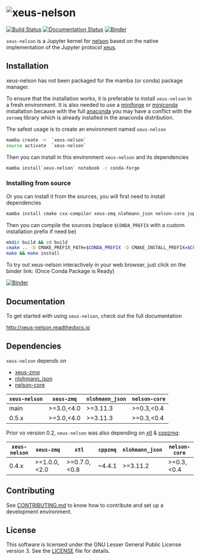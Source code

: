 # ![xeus-nelson](docs/source/xeus-logo.svg)

[![Build Status](https://github.com/jupyter-xeus/xeus-nelson/actions/workflows/main.yml/badge.svg)](https://github.com/jupyter-xeus/xeus-nelson/actions/workflows/main.yml)
[![Documentation Status](http://readthedocs.org/projects/xeus-nelson/badge/?version=latest)](https://xeus-nelson.readthedocs.io/en/latest/?badge=latest)
[![Binder](https://mybinder.org/badge_logo.svg)](https://mybinder.org/v2/gh/jupyter-xeus/xeus-nelson/main?urlpath=/lab/tree/notebooks/xeus-nelson.ipynb)

`xeus-nelson` is a Jupyter kernel for [nelson](https://github.com/nelson-lang/nelson)
based on the native implementation of the Jupyter protocol [xeus](https://github.com/jupyter-xeus/xeus).

## Installation

xeus-nelson has not been packaged for the mamba (or conda) package manager.

To ensure that the installation works, it is preferable to install `xeus-nelson` in a
fresh environment. It is also needed to use a
[miniforge](https://github.com/conda-forge/miniforge#mambaforge) or
[miniconda](https://conda.io/miniconda.html) installation because with the full
[anaconda](https://www.anaconda.com/) you may have a conflict with the `zeromq` library
which is already installed in the anaconda distribution.

The safest usage is to create an environment named `xeus-nelson`

```bash
mamba create -n  `xeus-nelson`
source activate  `xeus-nelson`
```

Then you can install in this environment `xeus-nelson` and its dependencies

```bash
mamba install`xeus-nelson` notebook -c conda-forge
```

### Installing from source

Or you can install it from the sources, you will first need to install dependencies

```bash
mamba install cmake cxx-compiler xeus-zmq nlohmann_json nelson-core jupyterlab -c conda-forge
```

Then you can compile the sources (replace `$CONDA_PREFIX` with a custom installation
prefix if need be)

```bash
mkdir build && cd build
cmake .. -D CMAKE_PREFIX_PATH=$CONDA_PREFIX -D CMAKE_INSTALL_PREFIX=$CONDA_PREFIX -D CMAKE_INSTALL_LIBDIR=lib
make && make install
```

To try out xeus-nelson interactively in your web browser, just click on the binder link:
(Once Conda Package is Ready)

[![Binder](binder-logo.svg)](https://mybinder.org/v2/gh/jupyter-xeus/xeus-nelson/main?urlpath=/lab/tree/notebooks/xeus-nelson.ipynb)

## Documentation

To get started with using `xeus-nelson`, check out the full documentation

http://xeus-nelson.readthedocs.io

## Dependencies

`xeus-nelson` depends on

- [xeus-zmq](https://github.com/jupyter-xeus/xeus-zmq)
- [nlohmann_json](https://github.com/nlohmann/json)
- [nelson-core](https://github.com/Nelson-numerical-software/nelson-minimalist-core)

| `xeus-nelson` |   `xeus-zmq`   | `nlohmann_json` |  `nelson-core` |
|---------------|----------------|-----------------|----------------|
|    main       |  >=3.0,<4.0    |  >=3.11.3       |   >=0.3,<0.4   |
|    0.5.x      |  >=3.0,<4.0    |  >=3.11.3       |   >=0.3,<0.4   |

Prior vo version 0.2, `xeus-nelson` was also depending on [xtl](https://github.com/xtensor-stack/xtl) & [cppzmq](https://github.com/zeromq/cppzmq):

| `xeus-nelson` |   `xeus-zmq`     |      `xtl`      | `cppzmq` | `nlohmann_json` |  `nelson-core` |
|---------------|------------------|-----------------|----------|-----------------|----------------|
|    0.4.x      |  >=1.0.0,<2.0    |  >=0.7.0,<0.8   | ~4.4.1   |  >=3.11.2       |   >=0.3,<0.4   |

## Contributing

See [CONTRIBUTING.md](./CONTRIBUTING.md) to know how to contribute and set up a
development environment.

## License

This software is licensed under the GNU Lesser General Public License version 3. See the [LICENSE](LICENSE)
file for details.

